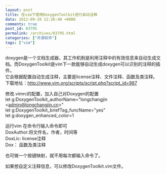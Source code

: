 ```yaml
---
layout: post
title: 在vim下使用DoxygenToolkit进行自动注释
data: 2012-09-28 12:26:40 +0000
comments: true
post_id: 83795
permalink: /archives/83795.html
categories: ["开源软件"]
tags: ["vim"]
---
```


doxygen是一个文档生成器，其工作机制是利用注释中的有效信息来自动生成文档。而DoxygenToolkit是vim下一款能够自动生成doxygen可以识别的注释的插件。  
它会根据配置自动生成注释，主要是license注释、文件注释、函数及类注释。  
下载地址：http://www.vim.org/scripts/script.php?script_id=987

修改.vimrc的配置，加入自己对Doxygen的配置  
let g:DoxygenToolkit_authorName="longchangjin &lt;admin@longchangjin.cn&gt;"  
let g:DoxygenToolkit_briefTag_funcName="yes"  
let g:doxygen_enhanced_color=1  

运行vim 在命令行输入命令即可  
DoxAuthor:将文件名，作者，时间等  
DoxLic:  license注释  
Dox：    函数及类注释  

也可做一个按键映射，就不用每次都输入命令了。

如果想自定义注释信息，可以修改DoxygenToolkit.vim文件。
